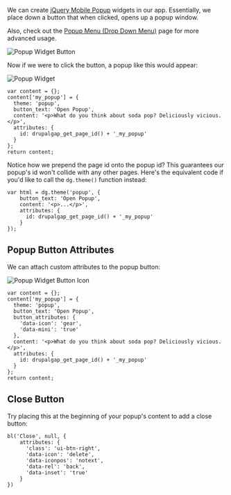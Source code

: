 We can create [jQuery Mobile Popup](https://api.jquerymobile.com/popup/) widgets in our app. Essentially, we place down a button that when clicked, opens up a popup window.

Also, check out the [Popup Menu (Drop Down Menu)](../Menus/Popup_Menu_Drop_Down_Menu) page for more advanced usage.

![Popup Widget Button](http://drupalgap.org/sites/default/files/popup-widget-button.png)

Now if we were to click the button, a popup like this would appear:

![Popup Widget](http://drupalgap.org/sites/default/files/popup-widget.png)

```
var content = {};
content['my_popup'] = {
  theme: 'popup',
  button_text: 'Open Popup',
  content: '<p>What do you think about soda pop? Deliciously vicious.</p>',
  attributes: {
    id: drupalgap_get_page_id() + '_my_popup'
  }
};
return content;
```

Notice how we prepend the page id onto the popup id? This guarantees our popup's id won't collide with any other pages. Here's the equivalent code if you'd like to call the `dg.theme()` function instead:

```
var html = dg.theme('popup', {
    button_text: 'Open Popup',
    content: '<p>...</p>',
    attributes: {
      id: drupalgap_get_page_id() + '_my_popup'
    }
});
```

## Popup Button Attributes

We can attach custom attributes to the popup button:

![Popup Widget Button Icon](http://drupalgap.org/sites/default/files/popup-widget-button-attributes.png)

```
var content = {};
content['my_popup'] = {
  theme: 'popup',
  button_text: 'Open Popup',
  button_attributes: {
    'data-icon': 'gear',
    'data-mini': 'true'
  },
  content: '<p>What do you think about soda pop? Deliciously vicious.</p>',
  attributes: {
    id: drupalgap_get_page_id() + '_my_popup'
  }
};
return content;
```

## Close Button

Try placing this at the beginning of your popup's content to add a close button:

```
bl('Close', null, {
    attributes: {
      'class': 'ui-btn-right',
      'data-icon': 'delete',
      'data-iconpos': 'notext',
      'data-rel': 'back',
      'data-inset': 'true'
    }
})
```